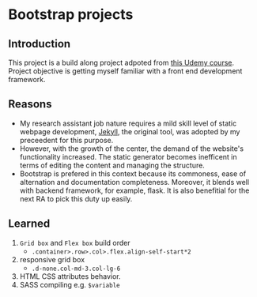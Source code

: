 # Bootstrap projects
## Introduction
This project is a build along project adpoted from [this Udemy course](https://www.udemy.com/course/bootstrap-4-from-scratch-with-5-projects/). Project objective is getting myself familiar with a front end development framework. 
## Reasons
- My research assistant job nature requires a mild skill level of static webpage development, [Jekyll](https://jekyllrb.com/), the original tool, was adopted by my preceedent for this purpose. 
- However, with the growth of the center, the demand of the website's functionality increased.
The static generator becomes inefficent in terms of editing the content and managing the structure. 
- Bootstrap is prefered in this context because its commoness, ease of alternation and documentation completeness. Moreover, it blends well with backend framework, for example, flask. It is also benefitial for the next RA to pick this duty up easily. 
## Learned
1. `Grid box` and `Flex box` build order
   -  `.container>.row>.col>.flex.align-self-start*2`
2. responsive grid box
   - `.d-none.col-md-3.col-lg-6`
3. HTML CSS attributes behavior.
4. SASS compiling e.g. `$variable`